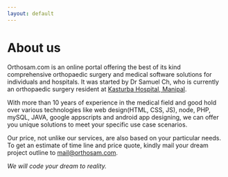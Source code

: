 ```yaml
---
layout: default
---
```


# About us

Orthosam.com is an online portal offering the best of its kind comprehensive orthopaedic surgery and medical software solutions for individuals and hospitals. It was started by Dr Samuel Ch, who is currently an orthopaedic surgery resident at [Kasturba Hospital, Manipal](https://www.google.co.in/search?q=kasturba+hospital+manipal&oq=kasturba+hospital).

With more than 10 years of experience in the medical field and good hold over various technologies like web design(HTML, CSS, JS), node, PHP, mySQL, JAVA, google appscripts and android app designing, we can offer you unique solutions to meet your specific use case scenarios. 

Our price, not unlike our services, are also based on your particular needs. To get an estimate of time line and price quote, kindly mail your dream project outline to [mail@orthosam.com](mailto:mail@orthosam.com).

*We will code your dream to reality.*
